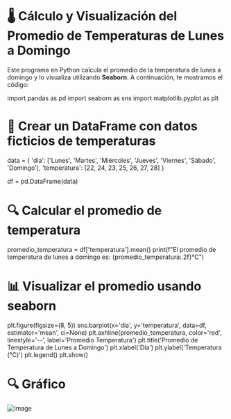 # 🌡️ Cálculo y Visualización del Promedio de Temperaturas de Lunes a Domingo

Este programa en Python calcula el promedio de la temperatura de lunes a domingo y lo visualiza utilizando **Seaborn**. A continuación, te mostramos el código:

import pandas as pd
import seaborn as sns
import matplotlib.pyplot as plt

# 📅 Crear un DataFrame con datos ficticios de temperaturas
data = {
    'dia': ['Lunes', 'Martes', 'Miércoles', 'Jueves', 'Viernes', 'Sábado', 'Domingo'],
    'temperatura': [22, 24, 23, 25, 26, 27, 28]
}

df = pd.DataFrame(data)

# 🔍 Calcular el promedio de temperatura
promedio_temperatura = df['temperatura'].mean()
print(f"El promedio de temperatura de lunes a domingo es: {promedio_temperatura:.2f}°C")

# 📊 Visualizar el promedio usando seaborn
plt.figure(figsize=(8, 5))
sns.barplot(x='dia', y='temperatura', data=df, estimator='mean', ci=None)
plt.axhline(promedio_temperatura, color='red', linestyle='--', label='Promedio Temperatura')
plt.title('Promedio de Temperatura de Lunes a Domingo')
plt.xlabel('Día')
plt.ylabel('Temperatura (°C)')
plt.legend()
plt.show()

# 🔍 Gráfico

![image](https://github.com/user-attachments/assets/842264e4-76ec-4b09-8f96-9df5c85ba3df)


